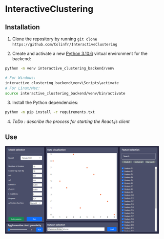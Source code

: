 # InteractiveClustering

## Installation

1) Clone the repository by running `git clone https://github.com/ColinTr/InteractiveClustering`

2) Create and activate a new [Python 3.10.6](https://www.python.org/downloads/release/python-3106/) virtual environment for the backend:
```bash
python -m venv interactive_clustering_backend/venv
```
```bash
# For Windows:
interactive_clustering_backend\venv\Scripts\activate
# For Linux/Mac:
source interactive_clustering_backend/venv/bin/activate
```

3) Install the Python dependencies:
```bash
python -m pip install -r requirements.txt
```

4) *ToDo : describe the process for starting the React.js client*

## Use

![Example interface](example_interface.png "Example interface")